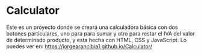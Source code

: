 # Calculator
Este es un proyecto donde se creará una calculadora básica con dos botones particulares, uno para para sumar y otro para restar el IVA del valor de determinado producto, y esta hecha con HTML, CSS y JavaScript.
Lo puedes ver en: https://jorgearancibia1.github.io/Calculator/
